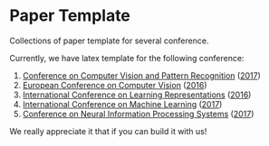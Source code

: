 # Paper Template
Collections of paper template for several conference.

Currently, we have latex template for the following conference:
1. [Conference on Computer Vision and Pattern Recognition](CVPR) ([2017](NIPS/nips_2017))
2. [European Conference on Computer Vision](ECCV) ([2016](ECCV/eccv_2016))
3. [International Conference on Learning Representations](ICLR) ([2016](ICLR/iclr_2016))
4. [International Conference on Machine Learning](ICML) ([2017](ICML/icml_2017))
5. [Conference on Neural Information Processing Systems](NIPS) ([2017](NIPS/nips_2017))

We really appreciate it that if you can build it with us!
